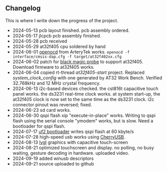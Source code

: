 ## Changelog
This is where I write down the progress of the project.

- 2024-05-13 pcb layout finished. pcb assembly ordered.
- 2024-05-17 jlcpcb pcb assembly finished.
- 2024-05-28 pcb received
- 2024-05-29 at32f405 cpu soldered by hand
- 2024-06-01 [openocd](https://github.com/ArteryTek/openocd) from ArteryTek works. ```openocd -f interface/cmsis-dap.cfg -f target/at32f402xx.cfg```
- 2024-06-02 patch for [black magic probe](https://github.com/koendv/blackmagic-firmware/blob/master/at32f405.patch) to support at32f405. Download firmware to at32f405 works.
- 2024-06-04 copied rt-thread _at32f405-start_ project. Replaced _system_clock_config_ with one generated by AT32 Work Bench. Verified 32.768kHz and 12 MHz crystal frequency.
- 2024-06-13 i2c-based devices checked. the cst816t capacitive touch panel works. the ds3231 real-time clock works. at system start-up, the at32f405 clock is now set to the same time as the ds3231 clock. i2c connector pinout was reversed; fixed.
- 2024-06-23 sd card works.
- 2024-06-30 qspi flash xip "execute-in-place" works. Writing to qspi flash using the serial console "ymodem" works, but is slow. Need a bootloader for qspi flash.
- 2024-07-17 [uf2 bootloader](https://github.com/koendv/at32f405-uf2boot) writes qspi flash at 60 kbyte/s
- 2024-07-28 high-speed usb works using [CherryUSB](https://github.com/cherry-embedded/CherryUSB).
- 2024-08-13 [lvgl](https://lvgl.io) graphics with capacitive touch-screen
- 2024-08-21 optimized touchscreen and display. no polling, no busy waiting, gesture decoding in hardware. uploaded video.
- 2024-09-19 added winusb descriptors
- 2024-09-21 source uploaded to github